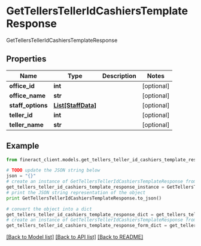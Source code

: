 # GetTellersTellerIdCashiersTemplateResponse

GetTellersTellerIdCashiersTemplateResponse

## Properties

Name | Type | Description | Notes
------------ | ------------- | ------------- | -------------
**office_id** | **int** |  | [optional] 
**office_name** | **str** |  | [optional] 
**staff_options** | [**List[StaffData]**](StaffData.md) |  | [optional] 
**teller_id** | **int** |  | [optional] 
**teller_name** | **str** |  | [optional] 

## Example

```python
from fineract_client.models.get_tellers_teller_id_cashiers_template_response import GetTellersTellerIdCashiersTemplateResponse

# TODO update the JSON string below
json = "{}"
# create an instance of GetTellersTellerIdCashiersTemplateResponse from a JSON string
get_tellers_teller_id_cashiers_template_response_instance = GetTellersTellerIdCashiersTemplateResponse.from_json(json)
# print the JSON string representation of the object
print GetTellersTellerIdCashiersTemplateResponse.to_json()

# convert the object into a dict
get_tellers_teller_id_cashiers_template_response_dict = get_tellers_teller_id_cashiers_template_response_instance.to_dict()
# create an instance of GetTellersTellerIdCashiersTemplateResponse from a dict
get_tellers_teller_id_cashiers_template_response_form_dict = get_tellers_teller_id_cashiers_template_response.from_dict(get_tellers_teller_id_cashiers_template_response_dict)
```
[[Back to Model list]](../README.md#documentation-for-models) [[Back to API list]](../README.md#documentation-for-api-endpoints) [[Back to README]](../README.md)


